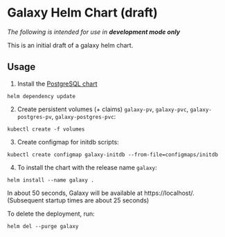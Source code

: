 # Galaxy Helm Chart (draft)

*The following is intended for use in* ***development mode only***

This is an initial draft of a galaxy helm chart.

## Usage

1. Install the [PostgreSQL chart](postgres)
```
helm dependency update
```

2. Create persistent volumes (+ claims)  `galaxy-pv`, `galaxy-pvc`, `galaxy-postgres-pv`, `galaxy-postgres-pvc`:
```
kubectl create -f volumes
```

3. Create configmap for initdb scripts:
```
kubectl create configmap galaxy-initdb --from-file=configmaps/initdb
```

4. To install the chart with the release name `galaxy`:
```
helm install --name galaxy .
```
In about 50 seconds, Galaxy will be available at https://localhost/. (Subsequent startup times are
about 25 seconds)

To delete the deployment, run:
```
helm del --purge galaxy
```
